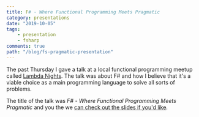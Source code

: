 ```yaml
---
title: F# - Where Functional Programming Meets Pragmatic
category: presentations
date: "2019-10-05"
tags: 
    - presentation
    - fsharp
comments: true
path: "/blog/fs-pragmatic-presentation"
---
```


The past Thursday I gave a talk at a local functional programming meetup called [Lambda Nights](https://www.meetup.com/Lambda-Nights/). The talk was about F# and how I believe that it's a viable choice as a main programming language to solve all sorts of problems.

The title of the talk was *F# - Where Functional Programming Meets Pragmatic* and you the we [can check out the slides if you'd like](https://templecoding.com/fs-pragmatic-presentation).